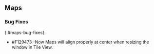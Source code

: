 ## Maps

### Bug Fixes
{:#maps-bug-fixes}

* \#F129473 -Now Maps will align properly at center when resizing the window in Tile View. 
